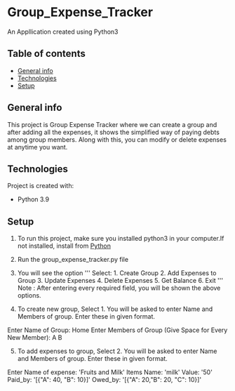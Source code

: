 # Group_Expense_Tracker
An Appllication created using Python3
## Table of contents
* [General info](#general-info)
* [Technologies](#technologies)
* [Setup](#setup)

## General info
This project is Group Expense Tracker where we can create a group and after adding all the expenses, it shows the simplified way of paying debts among group members. 
Along with this, you can modify or delete expenses at anytime you want.
	
## Technologies
Project is created with:
* Python 3.9
	
## Setup
1. To run this project, make sure you installed python3 in your computer.If not installed, install from [Python](https://www.python.org/downloads/)
2. Run the group_expense_tracker.py file
3. You will see the option
  ''' 
  Select:
            1. Create Group
            2. Add Expenses to Group
            3. Update Expenses
            4. Delete Expenses
            5. Get Balance
            6. Exit
  '''  
  Note : After entering every required field, you  will be shown the above options.

4. To create new group, Select 1. You will be asked to enter Name and Members of group. Enter these in given format.
  
  Enter Name of Group: Home
  Enter Members of Group (Give Space for Every New Member): A B 

5. To add expenses to group, Select 2. You will be asked to enter Name and Members of group. Enter these in given format.
  
  Enter Name of expense: 'Fruits and Milk'
  Items
  Name: 'milk'
  Value: '50'
  Paid_by: '[{"A": 40, "B": 10}]'
  Owed_by: '[{"A": 20,"B": 20, "C": 10}]' 


